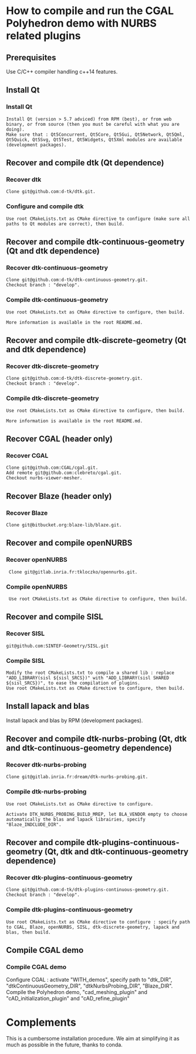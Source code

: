# How to compile and run the CGAL Polyhedron demo with NURBS related plugins

## Prerequisites
  Use C/C++ compiler handling c++14 features.

## Install Qt
  ### Install Qt
    Install Qt (version > 5.7 adviced) from RPM (best), or from web binary, or from source (then you must be careful with what you are doing).
    Make sure that : Qt5Concurrent, Qt5Core, Qt5Gui, Qt5Network, Qt5Qml, Qt5Quick, Qt5Svg, Qt5Test, Qt5Widgets, Qt5Xml modules are available (development packages).

## Recover and compile dtk (Qt dependence)
  ### Recover dtk
    Clone git@github.com:d-tk/dtk.git.
  ### Configure and compile dtk
    Use root CMakeLists.txt as CMake directive to configure (make sure all paths to Qt modules are correct), then build.

## Recover and compile dtk-continuous-geometry (Qt and dtk dependence)
  ### Recover dtk-continuous-geometry
    Clone git@github.com:d-tk/dtk-continuous-geometry.git.
    Checkout branch : "develop".
  ### Compile dtk-continuous-geometry
    Use root CMakeLists.txt as CMake directive to configure, then build.

    More information is available in the root README.md.

## Recover and compile dtk-discrete-geometry (Qt and dtk dependence)
  ### Recover dtk-discrete-geometry
    Clone git@github.com:d-tk/dtk-discrete-geometry.git.
    Checkout branch : "develop".
  ### Compile dtk-discrete-geometry
    Use root CMakeLists.txt as CMake directive to configure, then build.

    More information is available in the root README.md.

## Recover CGAL (header only)
  ### Recover CGAL
    Clone git@github.com:CGAL/cgal.git.
    Add remote git@github.com:clebreto/cgal.git.
    Checkout nurbs-viewer-mesher.

## Recover Blaze (header only)
  ### Recover Blaze
    Clone git@bitbucket.org:blaze-lib/blaze.git.

## Recover and compile openNURBS
   ### Recover openNURBS
     Clone git@gitlab.inria.fr:tkloczko/opennurbs.git.
   ### Compile openNURBS
     Use root CMakeLists.txt as CMake directive to configure, then build.

## Recover and compile SISL
  ### Recover SISL
    git@github.com:SINTEF-Geometry/SISL.git
  ### Compile SISL
    Modify the root CMakeLists.txt to compile a shared lib : replace "ADD_LIBRARY(sisl ${sisl_SRCS})" with "ADD_LIBRARY(sisl SHARED ${sisl_SRCS})", to ease the compilation of plugins.
    Use root CMakeLists.txt as CMake directive to configure, then build.

## Install lapack and blas
  Install lapack and blas by RPM (development packages).

## Recover and compile dtk-nurbs-probing (Qt, dtk and dtk-continuous-geometry dependence)
  ### Recover dtk-nurbs-probing
    Clone git@gitlab.inria.fr:dream/dtk-nurbs-probing.git.
  ### Compile dtk-nurbs-probing
    Use root CMakeLists.txt as CMake directive to configure.

    Activate DTK_NURBS_PROBING_BUILD_MREP, let BLA_VENDOR empty to choose automatically the blas and lapack librairies, specify "Blaze_INDCLUDE_DIR".

## Recover and compile dtk-plugins-continuous-geometry (Qt, dtk and dtk-continuous-geometry dependence)
  ### Recover dtk-plugins-continuous-geometry
    Clone git@github.com:d-tk/dtk-plugins-continuous-geometry.git.
    Checkout branch : "develop".
  ### Compile dtk-plugins-continuous-geometry
    Use root CMakeLists.txt as CMake directive to configure : specify path to CGAL, Blaze, openNURBS, SISL, dtk-discrete-geometry, lapack and blas, then build.

## Compile CGAL demo
  ### Compile CGAL demo
  Configure CGAL : activate "WITH_demos", specify path to "dtk_DIR", "dtkContinuousGeometry_DIR", "dtkNurbsProbing_DIR", "Blaze_DIR".
  Compile the Polyhedron demo, "cad_meshing_plugin" and "cAD_initialization_plugin" and "cAD_refine_plugin"

# Complements
This is a cumbersome installation procedure. We aim at simplifying it as much as possible in the future, thanks to conda.
